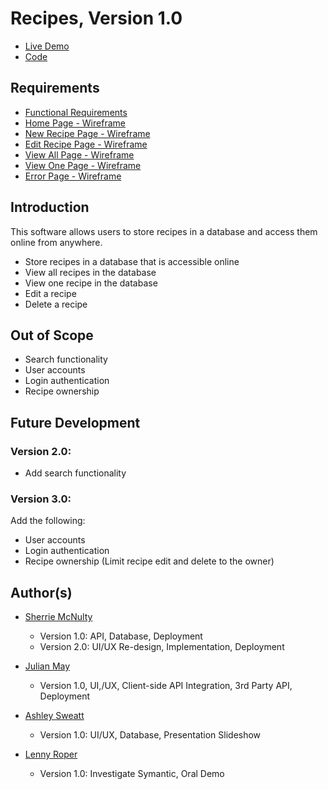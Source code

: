 # Recipes, Version 1.0

- [Live Demo](https://recipes-srm.herokuapp.com/)
- [Code](https://github.com/sherriemcnulty/recipes)

## Requirements

- [Functional Requirements](https://sherriemcnulty.github.io/recipes/public/assets/documents/Requirements.PDF)
- [Home Page - Wireframe](https://sherriemcnulty.github.io/recipes/public/assets/documents/wireframe_index.pdf)
- [New Recipe Page - Wireframe](https://sherriemcnulty.github.io/recipes/public/assets/documents/wireframe_create.pdf)
- [Edit Recipe Page - Wireframe](https://sherriemcnulty.github.io/recipes/public/assets/documents/wireframe_update.pdf)
- [View All Page - Wireframe](https://sherriemcnulty.github.io/recipes/public/assets/documents/wireframe_view-all.pdf)
- [View One Page - Wireframe](https://sherriemcnulty.github.io/recipes/public/assets/documents/wireframe_view-one.pdf)
- [Error Page - Wireframe](https://sherriemcnulty.github.io/recipes/public/assets/documents/wireframe_error.pdf)

## Introduction

This software allows users to store recipes in a database and access them online from anywhere.

- Store recipes in a database that is accessible online
- View all recipes in the database
- View one recipe in the database
- Edit a recipe
- Delete a recipe

## Out of Scope

- Search functionality
- User accounts
- Login authentication
- Recipe ownership

## Future Development

### Version 2.0:

- Add search functionality

### Version 3.0:

Add the following:

- User accounts
- Login authentication
- Recipe ownership (Limit recipe edit and delete to the owner)

## Author(s)

- [Sherrie McNulty](https://github.com/sherriemcnulty)
  - Version 1.0: API, Database, Deployment
  - Version 2.0: UI/UX Re-design, Implementation, Deployment
  
- [Julian May](https://github.com/julianmay9)
  - Version 1.0, UI,/UX, Client-side API Integration, 3rd Party API, Deployment
  
- [Ashley Sweatt](https://github.com/aswea002)
  - Version 1.0: UI/UX, Database, Presentation Slideshow
  
- [Lenny Roper](https://github.com/LennyRoper)
  - Version 1.0: Investigate Symantic, Oral Demo
